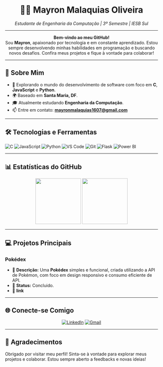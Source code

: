 <h1 align="center">👨‍💻 Mayron Malaquias Oliveira</h1>
<p align="center">
  <i>Estudante de Engenharia da Computação | 3º Semestre | IESB Sul</i>
</p>

---

<p align="center">
  <b>Bem-vindo ao meu GitHub!</b> <br>
  Sou <b>Mayron</b>, apaixonado por tecnologia e em constante aprendizado. Estou sempre desenvolvendo minhas habilidades em programação e buscando novos desafios. Confira meus projetos e fique à vontade para colaborar!
</p>

---

## 🚀 Sobre Mim

- 🔭 Explorando o mundo do desenvolvimento de software com foco em **C**, **JavaScript** e **Python**.
- 🌍 Baseado em **Santa Maria, DF**.
- 🎓 Atualmente estudando **Engenharia da Computação**.
- 📫 Entre em contato: **mayronmalaquias1607@gmail.com**

---

## 🛠️ Tecnologias e Ferramentas

![C](https://img.shields.io/badge/-C-00599C?style=for-the-badge&logo=c)
![JavaScript](https://img.shields.io/badge/-JavaScript-F7DF1E?style=for-the-badge&logo=javascript&logoColor=black)
![Python](https://img.shields.io/badge/-Python-3776AB?style=for-the-badge&logo=python&logoColor=white)
![VS Code](https://img.shields.io/badge/-VS%20Code-007ACC?style=for-the-badge&logo=visual-studio-code)
![Git](https://img.shields.io/badge/-Git-F05032?style=for-the-badge&logo=git&logoColor=white)
![Flask](https://img.shields.io/badge/-Flask-000000?style=for-the-badge&logo=flask)
![Power BI](https://img.shields.io/badge/-Power%20BI-F2C811?style=for-the-badge&logo=power-bi&logoColor=black)

---

## 📊 Estatísticas do GitHub

<div align="center">
  <img height="150em" src="https://github-readme-stats.vercel.app/api?username=Mayronmalaquias&show_icons=true&theme=radical&count_private=true&include_all_commits=true"/>
  <img height="150em" src="https://github-readme-stats.vercel.app/api/top-langs/?username=Mayronmalaquias&layout=compact&langs_count=7&theme=radical"/>
</div>

---

## 💻 Projetos Principais

### Pokédex
- 🔗 **Descrição:** Uma **Pokédex** simples e funcional, criada utilizando a API de Pokémon, com foco em design responsivo e consumo eficiente de API.
- 🚧 **Status:** Concluido.
- 🔗 **link** <a href="https://mayronmalaquias.github.io/pokedex/"></a>

---

## 🌐 Conecte-se Comigo

<p align="center">
  <a href="https://www.linkedin.com" target="_blank"><img src="https://img.shields.io/badge/LinkedIn-Mayron%20Malaquias-blue?style=for-the-badge&logo=linkedin" alt="LinkedIn"></a>
  <a href="mailto:mayronmalaquias1607@gmail.com"><img src="https://img.shields.io/badge/Gmail-mayronmalaquias1607%40gmail.com-red?style=for-the-badge&logo=gmail" alt="Gmail"></a>
</p>

---

## 🙏 Agradecimentos

Obrigado por visitar meu perfil! Sinta-se à vontade para explorar meus projetos e colaborar. Estou sempre aberto a feedbacks e novas ideias!
